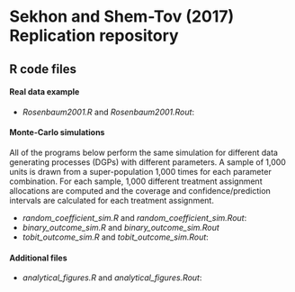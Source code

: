 # Sekhon and Shem-Tov (2017) Replication repository

## R code files
#### Real data example
* *Rosenbaum2001.R* and *Rosenbaum2001.Rout*:

#### Monte-Carlo simulations
All of the programs below perform the same simulation for different data generating processes (DGPs) with different parameters. A sample of 1,000 units is drawn from a super-population 1,000 times for each parameter combination. For each sample, 1,000 different treatment assignment allocations are computed and the coverage and confidence/prediction intervals are calculated for each treatment assignment. 

* *random_coefficient_sim.R* and *random_coefficient_sim.Rout*: 
* *binary_outcome_sim.R* and *binary_outcome_sim.Rout*
* *tobit_outcome_sim.R* and *tobit_outcome_sim.Rout*:

#### Additional files
* *analytical_figures.R* and *analytical_figures.Rout*:


